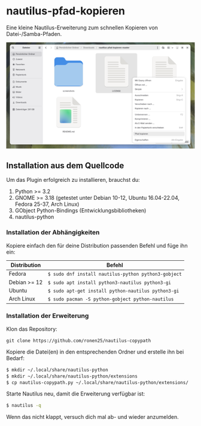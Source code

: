 # nautilus-pfad-kopieren
Eine kleine Nautilus-Erweiterung zum schnellen Kopieren von Datei-/Samba-Pfaden.

![Screenshot](https://github.com/Pappmann/nautilus-pfad-kopieren/blob/master/screenshots/Bildschirmfoto.png)

## Installation aus dem Quellcode
Um das Plugin erfolgreich zu installieren, brauchst du:
1. Python >= 3.2
2. GNOME >= 3.18 (getestet unter Debian 10-12, Ubuntu 16.04-22.04, Fedora 25-37, Arch Linux)
3. GObject Python-Bindings (Entwicklungsbibliotheken)
4. nautilus-python

### Installation der Abhängigkeiten
Kopiere einfach den für deine Distribution passenden Befehl und füge ihn ein:

| Distribution | Befehl|
|--------|--------|
| Fedora | ``` $ sudo dnf install nautilus-python python3-gobject ``` |
| Debian >= 12 | ``` $ sudo apt install python3-nautilus python3-gi ``` |
| Ubuntu | ``` $ sudo apt-get install python-nautilus python3-gi ``` |
| Arch Linux | ``` $ sudo pacman -S python-gobject python-nautilus ``` |

### Installation der Erweiterung
Klon das Repository:
```
git clone https://github.com/ronen25/nautilus-copypath
```

Kopiere die Datei(en) in den entsprechenden Ordner und erstelle ihn bei Bedarf:
```bash
$ mkdir ~/.local/share/nautilus-python
$ mkdir ~/.local/share/nautilus-python/extensions
$ cp nautilus-copypath.py ~/.local/share/nautilus-python/extensions/
```

Starte Nautilus neu, damit die Erweiterung verfügbar ist:
```bash
$ nautilus -q
```

Wenn das nicht klappt, versuch dich mal ab- und wieder anzumelden. 
